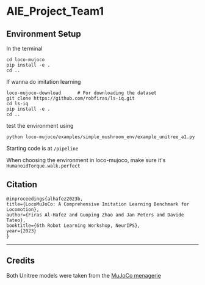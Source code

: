 # AIE_Project_Team1

## Environment Setup
In the terminal
```angular2html
cd loco-mujoco
pip install -e .
cd ..
```

If wanna do imitation learning

```
loco-mujoco-download      # For downloading the dataset
git clone https://github.com/robfiras/ls-iq.git
cd ls-iq
pip install -e .
cd ..
```
test the environment using
```
python loco-mujoco/examples/simple_mushroom_env/example_unitree_a1.py
```
Starting code is at ```/pipeline```

When choosing the environment in loco-mujoco, make sure it's ```HumanoidTorque.walk.perfect```

## Citation
```
@inproceedings{alhafez2023b,
title={LocoMuJoCo: A Comprehensive Imitation Learning Benchmark for Locomotion},
author={Firas Al-Hafez and Guoping Zhao and Jan Peters and Davide Tateo},
booktitle={6th Robot Learning Workshop, NeurIPS},
year={2023}
}
```

---
## Credits 
Both Unitree models were taken from the [MuJoCo menagerie](https://github.com/google-deepmind/mujoco_menagerie)

